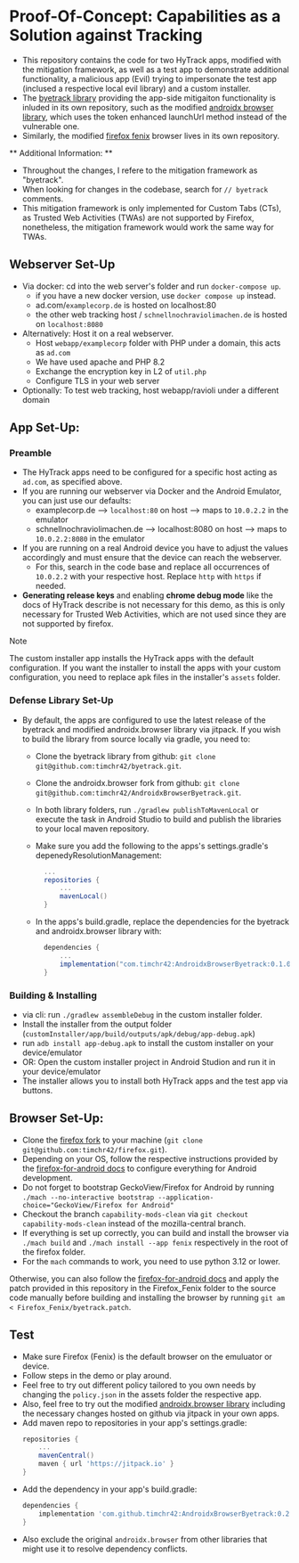 
# Proof-Of-Concept: Capabilities as a Solution against Tracking

- This repository contains the code for two HyTrack apps, modified with the mitigation framework, as well as a test app to demonstrate additional functionality, a malicious app (Evil) trying to impersonate the test app (inclused a respective local evil library) and a custom installer.
- The [byetrack library](https://github.com/timchr42/byetrack) providing the app-side mitigaiton functionality is inluded in its own repository, such as the modified [androidx browser library](https://github.com/timchr42/AndroidxBrowserByetrack), which uses the token enhanced launchUrl method instead of the vulnerable one.
- Similarly, the modified [firefox fenix](https://github.com/timchr42/firefox) browser lives in its own repository.

** Additional Information: **
- Throughout the changes, I refere to the mitigation framework as "byetrack".
- When looking for changes in the codebase, search for `// byetrack` comments.
- This mitigation framework is only implemented for Custom Tabs (CTs), as Trusted Web Activities (TWAs) are not supported by Firefox, nonetheless, the mitigation framework would work the same way for TWAs.

## Webserver Set-Up
- Via docker: cd into the web server's folder and run `docker-compose up`. 
  - if you have a new docker version, use `docker compose up` instead.
  - ad.com/`examplecorp.de` is hosted on localhost:80
  - the other web tracking host / `schnellnochraviolimachen.de` is hosted on `localhost:8080`
- Alternatively: Host it on a real webserver.
  - Host `webapp/examplecorp` folder with PHP under a domain, this acts as `ad.com`
  - We have used apache and PHP 8.2
  - Exchange the encryption key in L2 of `util.php` 
  - Configure TLS in your web server
- Optionally: To test web tracking, host webapp/ravioli under a different domain

## App Set-Up:

### Preamble
- The HyTrack apps need to be configured for a specific host acting as `ad.com`, as specified above.
- If you are running our webserver via Docker and the Android Emulator, you can just use our defaults:
  - examplecorp.de --> `localhost:80` on host --> maps to `10.0.2.2` in the emulator
  - schnellnochraviolimachen.de --> localhost:8080 on host --> maps to `10.0.2.2:8080` in the emulator
- If you are running on a real Android device you have to adjust the values accordingly and must ensure that the device can reach the webserver.
  - For this, search in the code base and replace all occurrences of `10.0.2.2` with your respective host. Replace `http` with `https` if needed.
- **Generating release keys** and enabling **chrome debug mode** like the docs of HyTrack describe is not necessary for this demo, as this is only necessary for Trusted Web Activities, which are not used since they are not supported by firefox.

> [!NOTE]
> The custom installer app installs the HyTrack apps with the default configuration. If you want the installer to install the apps with your custom configuration, you need to replace apk files in the installer's `assets` folder.

### Defense Library Set-Up
- By default, the apps are configured to use the latest release of the byetrack and modified androidx.browser library via jitpack. If you wish to build the library from source locally via gradle, you need to:
    - Clone the byetrack library from github: `git clone git@github.com:timchr42/byetrack.git`.
    - Clone the androidx.browser fork from github: `git clone git@github.com:timchr42/AndroidxBrowserByetrack.git`.
    - In both library folders, run `./gradlew publishToMavenLocal` or execute the task in Android Studio to build and publish the libraries to your local maven repository.
    - Make sure you add the following to the apps's settings.gradle's depenedyResolutionManagement:

      ```gradle
        ...
        repositories {
            ...
            mavenLocal()
        }
      ```
    - In the apps's build.gradle, replace the dependencies for the byetrack and androidx.browser library with:
      ```gradle
        dependencies {
            ...
            implementation("com.timchr42:AndroidxBrowserByetrack:0.1.0")
        }
      ```

### Building & Installing
- via cli: run `./gradlew assembleDebug` in the custom installer folder.
- Install the installer from the output folder (`customInstaller/app/build/outputs/apk/debug/app-debug.apk`)
- run `adb install app-debug.apk` to install the custom installer on your device/emulator
- OR: Open the custom installer project in Android Studion and run it in your device/emulator
- The installer allows you to install both HyTrack apps and the test app via buttons.

## Browser Set-Up:
- Clone the [firefox fork](https://github.com/timchr42/firefox/tree/capability-mods-clean) to your machine (`git clone git@github.com:timchr42/firefox.git`).
- Depending on your OS, follow the respective instructions provided by the [firefox-for-android docs](https://firefox-source-docs.mozilla.org/mobile/android/index.html#firefox-for-android) to configure everything for Android development.
 - Do not forget to bootstrap GeckoView/Firefox for Android by running `./mach --no-interactive bootstrap --application-choice="GeckoView/Firefox for Android"`
 - Checkout the branch `capability-mods-clean` via `git checkout capability-mods-clean` instead of the mozilla-central branch.
- If everything is set up correctly, you can build and install the browser via `./mach build` and `./mach install --app fenix` respectively in the root of the firefox folder.
 - For the `mach` commands to work, you need to use python 3.12 or lower.

Otherwise, you can also follow the [firefox-for-android docs](https://firefox-source-docs.mozilla.org/mobile/android/index.html#firefox-for-android) and apply the patch provided in this repository in the Firefox_Fenix folder to the source code manually before building and installing the browser by running `git am < Firefox_Fenix/byetrack.patch`.


## Test
- Make sure Firefox (Fenix) is the default browser on the emuluator or device.
- Follow steps in the demo or play around.
- Feel free to try out different policy tailored to you own needs by changing the `policy.json` in the assets folder the respective app.
- Also, feel free to try out the modified [androidx.browser library](https://github.com/timchr42/AndroidxBrowserByetrack) including the necessary changes hosted on github via jitpack in your own apps.
 - Add maven repo to repositories in your app's settings.gradle:
   ```gradle
   repositories {
       ...
       mavenCentral()
       maven { url 'https://jitpack.io' }
   }
   ```
 - Add the dependency in your app's build.gradle:
   ```gradle
   dependencies {
       implementation 'com.github.timchr42:AndroidxBrowserByetrack:0.2.0'
   }
   ```
 - Also exclude the original `androidx.browser` from other libraries that might use it to resolve dependency conflicts.
